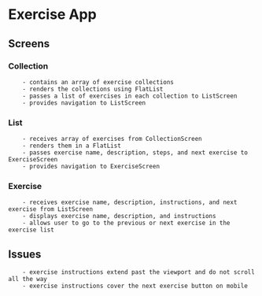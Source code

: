 # Exercise App

## Screens
### Collection
        - contains an array of exercise collections
        - renders the collections using FlatList
        - passes a list of exercises in each collection to ListScreen
        - provides navigation to ListScreen

### List
        - receives array of exercises from CollectionScreen
        - renders them in a FlatList
        - passes exercise name, description, steps, and next exercise to ExerciseScreen
        - provides navigation to ExerciseScreen

### Exercise
        - receives exercise name, description, instructions, and next exercise from ListScreen
        - displays exercise name, description, and instructions
        - allows user to go to the previous or next exercise in the exercise list

## Issues
        - exercise instructions extend past the viewport and do not scroll all the way
        - exercise instructions cover the next exercise button on mobile
